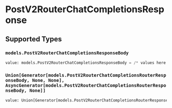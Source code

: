 # PostV2RouterChatCompletionsResponse


## Supported Types

### `models.PostV2RouterChatCompletionsResponseBody`

```python
value: models.PostV2RouterChatCompletionsResponseBody = /* values here */
```

### `Union[Generator[models.PostV2RouterChatCompletionsRouterResponseBody, None, None], AsyncGenerator[models.PostV2RouterChatCompletionsRouterResponseBody, None]]`

```python
value: Union[Generator[models.PostV2RouterChatCompletionsRouterResponseBody, None, None], AsyncGenerator[models.PostV2RouterChatCompletionsRouterResponseBody, None]] = /* values here */
```

